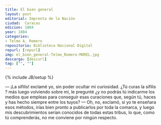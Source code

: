 ```yaml
---
title: El bien general
layout: post
editorial: Imprenta de la Nación
ciudad:  Caracas
edicion: 1884
year: 1884
categories: 
- Telmo A. Romero
repositorio: Biblioteca Nacional Digital
repurl: [repurl]
img: el_bien_general-Telmo_Romero-MOREL.jpg
descarga: [descurl]
tag: ["", ""]
---
```

{% include JB/setup %}

— ¡La sífilis! exclamé yo, sin poder ocultar mi curiosidad. ¿Tú curas la sífilis ? más luego volviendo sobre mí, le pregunté ¿y no podrás tú indicarme los medios que empleas para conseguir esas curaciones que, según tú, haces y has hecho siempre entre los tuyos?
— Oh, no, exclamó, si yo te enseñara esos métodos, irías bien pronto a publicarlos por toda la comarca, y luego mis descubrimientos serían conocidos de todas estas tribus, lo que, como tú comprenderás, no me conviene por ningún respecto.